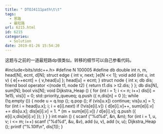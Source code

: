 ```yaml
---
title: " DTOJ4111path\t\t"
tags:
  - 思路
  - 最短路
url: 6215.html
id: 6215
categories:
  - Solution
date: 2019-01-26 15:54:20
---
```


这题与之前的一道最短路dp很类似。转移的细节可以自己参看代码。

#include<bits/stdc++.h>
#define N 100005
#define db double
int n, m, head\[N\], ecnt, d\[N\];
struct edge { int v, next; }e\[N << 1\];
void add (int u, int v) { e\[++ecnt\] = { v,head\[u\] }; head\[u\] = ecnt; }
struct node
{
    int x; db dis;
    friend bool operator <(node t1, node t2) { return t1.dis > t2.dis; }
};
db dis\[N\], sum\[N\]; bool vis\[N\];
void Dijkstra_Heap ()
{
    for (int i = 1; i <= n; i++) dis\[i\] = 1e15, vis\[i\] = 0;
    std::priority_queue<node>q; q.push ({ n,dis\[n\] = 0 });
    while (!q.empty ())
    {
        node u = q.top (); q.pop ();
        if (vis\[u.x\]) continue;
        vis\[u.x\] = 1;
        for (int i = head\[u.x\]; i; i = e\[i\].next) if (!vis\[e\[i\].v\])
        {
            d\[e\[i\].v\]++, sum\[e\[i\].v\] += dis\[u.x\];
            dis\[e\[i\].v\] = 1. * (m + sum\[e\[i\].v\]) / d\[e\[i\].v\];
            q.push ({ e\[i\].v,dis\[e\[i\].v\] });
        }
    }
}
int main ()
{
    scanf ("%d%d", &n, &m);
    for (int i = 1, u, v; i <= m; i++)
        scanf ("%d%d", &u, &v), add (u, v), add (v, u);
    Dijkstra_Heap ();
    printf ("%.10lf\\n", dis\[1\]);
}